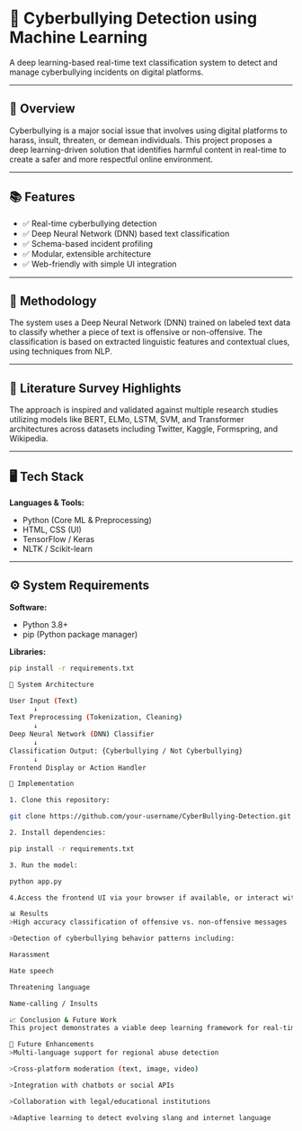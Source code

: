 # 🚨 Cyberbullying Detection using Machine Learning

A deep learning-based real-time text classification system to detect and manage cyberbullying incidents on digital platforms.

---

## 📌 Overview

Cyberbullying is a major social issue that involves using digital platforms to harass, insult, threaten, or demean individuals. This project proposes a deep learning-driven solution that identifies harmful content in real-time to create a safer and more respectful online environment.

---

## 📚 Features

- ✅ Real-time cyberbullying detection
- ✅ Deep Neural Network (DNN) based text classification
- ✅ Schema-based incident profiling
- ✅ Modular, extensible architecture
- ✅ Web-friendly with simple UI integration

---

## 🧠 Methodology

The system uses a Deep Neural Network (DNN) trained on labeled text data to classify whether a piece of text is offensive or non-offensive. The classification is based on extracted linguistic features and contextual clues, using techniques from NLP.

---

## 🔬 Literature Survey Highlights

The approach is inspired and validated against multiple research studies utilizing models like BERT, ELMo, LSTM, SVM, and Transformer architectures across datasets including Twitter, Kaggle, Formspring, and Wikipedia.

---

## 🖥️ Tech Stack

**Languages & Tools:**
- Python (Core ML & Preprocessing)
- HTML, CSS (UI)
- TensorFlow / Keras
- NLTK / Scikit-learn

---

## ⚙️ System Requirements

**Software:**
- Python 3.8+
- pip (Python package manager)

**Libraries:**
```bash
pip install -r requirements.txt

🧩 System Architecture

User Input (Text)
      ↓
Text Preprocessing (Tokenization, Cleaning)
      ↓
Deep Neural Network (DNN) Classifier
      ↓
Classification Output: {Cyberbullying / Not Cyberbullying}
      ↓
Frontend Display or Action Handler

🚀 Implementation

1. Clone this repository:

git clone https://github.com/your-username/CyberBullying-Detection.git

2. Install dependencies:

pip install -r requirements.txt

3. Run the model:

python app.py

4.Access the frontend UI via your browser if available, or interact with the API endpoints directly.

📊 Results
>High accuracy classification of offensive vs. non-offensive messages

>Detection of cyberbullying behavior patterns including:

Harassment

Hate speech

Threatening language

Name-calling / Insults

📈 Conclusion & Future Work
This project demonstrates a viable deep learning framework for real-time detection of cyberbullying. Its modular design allows easy integration into messaging apps, social platforms, or school portals.

🔮 Future Enhancements
>Multi-language support for regional abuse detection

>Cross-platform moderation (text, image, video)

>Integration with chatbots or social APIs

>Collaboration with legal/educational institutions

>Adaptive learning to detect evolving slang and internet language

